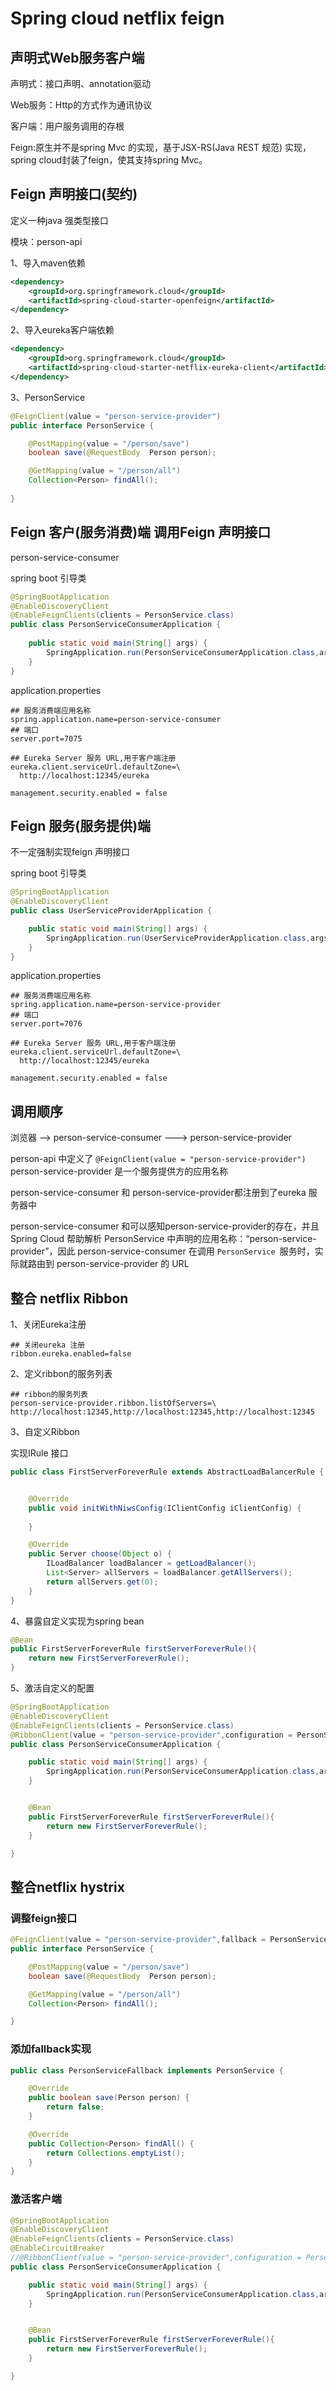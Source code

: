 # Spring cloud netflix feign

## 声明式Web服务客户端

声明式：接口声明、annotation驱动

Web服务：Http的方式作为通讯协议

客户端：用户服务调用的存根

Feign:原生并不是spring Mvc 的实现，基于JSX-RS(Java REST 规范) 实现，spring cloud封装了feign，使其支持spring Mvc。

## Feign 声明接口(契约)

定义一种java 强类型接口

模块：person-api

1、导入maven依赖

```xml
<dependency>
    <groupId>org.springframework.cloud</groupId>
    <artifactId>spring-cloud-starter-openfeign</artifactId>
</dependency>
```

2、导入eureka客户端依赖

```xml
<dependency>
    <groupId>org.springframework.cloud</groupId>
    <artifactId>spring-cloud-starter-netflix-eureka-client</artifactId>
</dependency>
```

3、PersonService

```java
@FeignClient(value = "person-service-provider")
public interface PersonService {

    @PostMapping(value = "/person/save")
    boolean save(@RequestBody  Person person);

    @GetMapping(value = "/person/all")
    Collection<Person> findAll();
    
}
```

## Feign 客户(服务消费)端 调用Feign 声明接口

person-service-consumer

spring boot 引导类

```java
@SpringBootApplication
@EnableDiscoveryClient
@EnableFeignClients(clients = PersonService.class)
public class PersonServiceConsumerApplication {
    
    public static void main(String[] args) {
        SpringApplication.run(PersonServiceConsumerApplication.class,args);
    }
}
```

application.properties

```properties
## 服务消费端应用名称
spring.application.name=person-service-consumer
## 端口
server.port=7075

## Eureka Server 服务 URL,用于客户端注册
eureka.client.serviceUrl.defaultZone=\
  http://localhost:12345/eureka

management.security.enabled = false
```

## Feign 服务(服务提供)端

不一定强制实现feign 声明接口

spring boot 引导类

```java
@SpringBootApplication
@EnableDiscoveryClient
public class UserServiceProviderApplication {

    public static void main(String[] args) {
        SpringApplication.run(UserServiceProviderApplication.class,args);
    }
}
```

application.properties

```properties
## 服务消费端应用名称
spring.application.name=person-service-provider
## 端口
server.port=7076

## Eureka Server 服务 URL,用于客户端注册
eureka.client.serviceUrl.defaultZone=\
  http://localhost:12345/eureka

management.security.enabled = false
```

## 调用顺序

浏览器  --> person-service-consumer  ---> person-service-provider

person-api 中定义了 `@FeignClient(value = "person-service-provider")`  person-service-provider 是一个服务提供方的应用名称

person-service-consumer 和 person-service-provider都注册到了eureka 服务器中

person-service-consumer 和可以感知person-service-provider的存在，并且 Spring Cloud 帮助解析 PersonService 中声明的应用名称：“person-service-provider”，因此 person-service-consumer  在调用 `PersonService `服务时，实际就路由到 person-service-provider 的 URL



## 整合 netflix Ribbon

1、关闭Eureka注册

```properties
## 关闭eureka 注册
ribbon.eureka.enabled=false
```

2、定义ribbon的服务列表

```properties
## ribbon的服务列表
person-service-provider.ribbon.listOfServers=\
http://localhost:12345,http://localhost:12345,http://localhost:12345
```

3、自定义Ribbon

实现IRule 接口

```java
public class FirstServerForeverRule extends AbstractLoadBalancerRule {


    @Override
    public void initWithNiwsConfig(IClientConfig iClientConfig) {
        
    }

    @Override
    public Server choose(Object o) {
        ILoadBalancer loadBalancer = getLoadBalancer();
        List<Server> allServers = loadBalancer.getAllServers();
        return allServers.get(0);
    }
}
```

4、暴露自定义实现为spring bean

```java
@Bean
public FirstServerForeverRule firstServerForeverRule(){
    return new FirstServerForeverRule();
}
```

5、激活自定义的配置

```java
@SpringBootApplication
@EnableDiscoveryClient
@EnableFeignClients(clients = PersonService.class)
@RibbonClient(value = "person-service-provider",configuration = PersonServiceConsumerApplication.class)
public class PersonServiceConsumerApplication {

    public static void main(String[] args) {
        SpringApplication.run(PersonServiceConsumerApplication.class,args);
    }


    @Bean
    public FirstServerForeverRule firstServerForeverRule(){
        return new FirstServerForeverRule();
    }

}
```



## 整合netflix hystrix



### 调整feign接口

```java
@FeignClient(value = "person-service-provider",fallback = PersonServiceFallback.class)
public interface PersonService {

    @PostMapping(value = "/person/save")
    boolean save(@RequestBody  Person person);

    @GetMapping(value = "/person/all")
    Collection<Person> findAll();

}
```

### 添加fallback实现

```java
public class PersonServiceFallback implements PersonService {

    @Override
    public boolean save(Person person) {
        return false;
    }

    @Override
    public Collection<Person> findAll() {
        return Collections.emptyList();
    }
}
```

### 激活客户端

```java
@SpringBootApplication
@EnableDiscoveryClient
@EnableFeignClients(clients = PersonService.class)
@EnableCircuitBreaker
//@RibbonClient(value = "person-service-provider",configuration = PersonServiceConsumerApplication.class)
public class PersonServiceConsumerApplication {

    public static void main(String[] args) {
        SpringApplication.run(PersonServiceConsumerApplication.class,args);
    }


    @Bean
    public FirstServerForeverRule firstServerForeverRule(){
        return new FirstServerForeverRule();
    }

}
```

